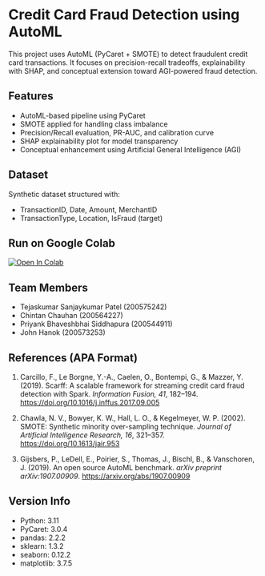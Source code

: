 # Credit Card Fraud Detection using AutoML

This project uses AutoML (PyCaret + SMOTE) to detect fraudulent credit card transactions. It focuses on precision-recall tradeoffs, explainability with SHAP, and conceptual extension toward AGI-powered fraud detection.

## Features
- AutoML-based pipeline using PyCaret
- SMOTE applied for handling class imbalance
- Precision/Recall evaluation, PR-AUC, and calibration curve
- SHAP explainability plot for model transparency
- Conceptual enhancement using Artificial General Intelligence (AGI)

## Dataset
Synthetic dataset structured with:
- TransactionID, Date, Amount, MerchantID
- TransactionType, Location, IsFraud (target)

## Run on Google Colab
[![Open In Colab](https://colab.research.google.com/assets/colab-badge.svg)](https://colab.research.google.com/drive/1QIp0fQ8xDp47BjMHLUWK4mbzW3QLuVpl)

## Team Members
- Tejaskumar Sanjaykumar Patel (200575242)
- Chintan Chauhan (200564227)
- Priyank Bhaveshbhai Siddhapura (200544911)
- John Hanok (200573253)

## References (APA Format)

1. Carcillo, F., Le Borgne, Y.-A., Caelen, O., Bontempi, G., & Mazzer, Y. (2019). Scarff: A scalable framework for streaming credit card fraud detection with Spark. *Information Fusion, 41*, 182–194. https://doi.org/10.1016/j.inffus.2017.09.005

2. Chawla, N. V., Bowyer, K. W., Hall, L. O., & Kegelmeyer, W. P. (2002). SMOTE: Synthetic minority over-sampling technique. *Journal of Artificial Intelligence Research, 16*, 321–357. https://doi.org/10.1613/jair.953

3. Gijsbers, P., LeDell, E., Poirier, S., Thomas, J., Bischl, B., & Vanschoren, J. (2019). An open source AutoML benchmark. *arXiv preprint arXiv:1907.00909*. https://arxiv.org/abs/1907.00909


## Version Info

- Python: 3.11
- PyCaret: 3.0.4
- pandas: 2.2.2
- sklearn: 1.3.2
- seaborn: 0.12.2
- matplotlib: 3.7.5

